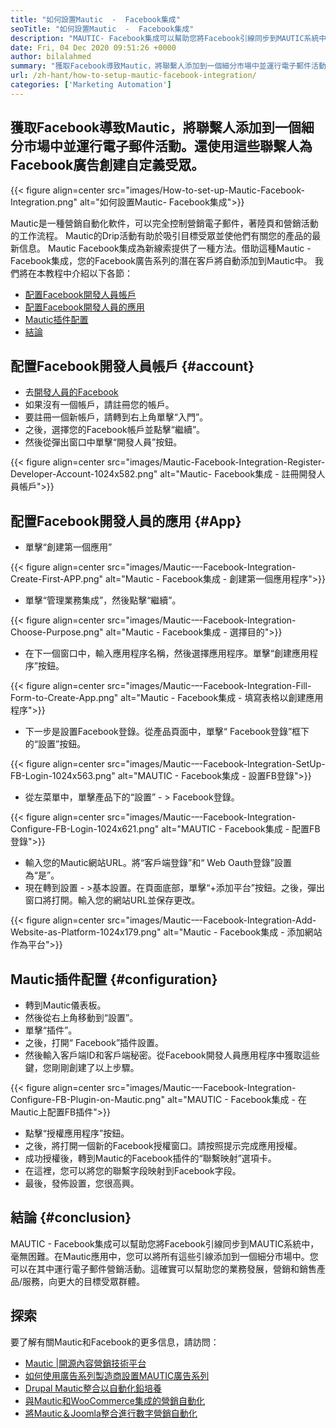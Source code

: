 ```yaml
---
title: "如何設置Mautic  -  Facebook集成" 
seoTitle: "如何設置Mautic  -  Facebook集成" 
description: "MAUTIC- Facebook集成可以幫助您將Facebook引線同步到MAUTIC系統中，而無需任何困難，然後將其用於營銷活動。" 
date: Fri, 04 Dec 2020 09:51:26 +0000
author: bilalahmed
summary: "獲取Facebook導致Mautic，將聯繫人添加到一個細分市場中並運行電子郵件活動。還使用這些聯繫人為Facebook廣告創建自定義受眾。" 
url: /zh-hant/how-to-setup-mautic-facebook-integration/
categories: ['Marketing Automation']
---
```


## 獲取Facebook導致Mautic，將聯繫人添加到一個細分市場中並運行電子郵件活動。還使用這些聯繫人為Facebook廣告創建自定義受眾。

{{< figure align=center src="images/How-to-set-up-Mautic-Facebook-Integration.png" alt="如何設置Mautic- Facebook集成">}}

Mautic是一種營銷自動化軟件，可以完全控制營銷電子郵件，著陸頁和營銷活動的工作流程。 Mautic的Drip活動有助於吸引目標受眾並使他們有關您的產品的最新信息。 Mautic Facebook集成為新線索提供了一種方法。借助這種Mautic  -  Facebook集成，您的Facebook廣告系列的潛在客戶將自動添加到Mautic中。
我們將在本教程中介紹以下各節：
  * [配置Facebook開發人員帳戶][1]
  * [配置Facebook開發人員的應用][2]
  * [Mautic插件配置][3]
  * [結論][4]

## 配置Facebook開發人員帳戶 {#account}
* 去[開發人員的Facebook][5]
* 如果沒有一個帳戶，請註冊您的帳戶。
* 要註冊一個新帳戶，請轉到右上角單擊“入門”。
* 之後，選擇您的Facebook帳戶並點擊“繼續”。
* 然後從彈出窗口中單擊“開發人員”按鈕。

{{< figure align=center src="images/Mautic-Facebook-Integration-Register-Developer-Account-1024x582.png" alt="Mautic- Facebook集成 - 註冊開發人員帳戶">}}


## 配置Facebook開發人員的應用 {#App}
* 單擊“創建第一個應用”

{{< figure align=center src="images/Mautic-–-Facebook-Integration-Create-First-APP.png" alt="Mautic  -  Facebook集成 - 創建第一個應用程序">}}

* 單擊“管理業務集成”，然後點擊“繼續”。

{{< figure align=center src="images/Mautic-–-Facebook-Integration-Choose-Purpose.png" alt="Mautic  -  Facebook集成 - 選擇目的">}}

* 在下一個窗口中，輸入應用程序名稱，然後選擇應用程序。單擊“創建應用程序”按鈕。

{{< figure align=center src="images/Mautic-–-Facebook-Integration-Fill-Form-to-Create-App.png" alt="Mautic  -  Facebook集成 - 填寫表格以創建應用程序">}}

* 下一步是設置Facebook登錄。從產品頁面中，單擊“ Facebook登錄”框下的“設置”按鈕。

{{< figure align=center src="images/Mautic-–-Facebook-Integration-SetUp-FB-Login-1024x563.png" alt="MAUTIC  -  Facebook集成 - 設置FB登錄">}}

* 從左菜單中，單擊產品下的“設置”  - > Facebook登錄。

{{< figure align=center src="images/Mautic-–-Facebook-Integration-Configure-FB-Login-1024x621.png" alt="MAUTIC  -  Facebook集成 - 配置FB登錄">}}

* 輸入您的Mautic網站URL。將“客戶端登錄”和“ Web Oauth登錄”設置為“是”。
* 現在轉到設置 - >基本設置。在頁面底部，單擊“+添加平台”按鈕。之後，彈出窗口將打開。輸入您的網站URL並保存更改。

{{< figure align=center src="images/Mautic-–-Facebook-Integration-Add-Website-as-Platform-1024x179.png" alt="Mautic  -  Facebook集成 - 添加網站作為平台">}}


## Mautic插件配置 {#configuration}
* 轉到Mautic儀表板。
* 然後從右上角移動到“設置”。
* 單擊“插件”。
* 之後，打開“ Facebook”插件設置。
* 然後輸入客戶端ID和客戶端秘密。從Facebook開發人員應用程序中獲取這些鍵，您剛剛創建了以上步驟。

{{< figure align=center src="images/Mautic-–-Facebook-Integration-Configure-FB-Plugin-on-Mautic.png" alt="MAUTIC  -  Facebook集成 - 在Mautic上配置FB插件">}}

* 點擊“授權應用程序”按鈕。
* 之後，將打開一個新的Facebook授權窗口。請按照提示完成應用授權。
* 成功授權後，轉到Mautic的Facebook插件的“聯繫映射”選項卡。
* 在這裡，您可以將您的聯繫字段映射到Facebook字段。
* 最後，發佈設置，您很高興。

## 結論 {#conclusion}
MAUTIC  -  Facebook集成可以幫助您將Facebook引線同步到MAUTIC系統中，毫無困難。在Mautic應用中，您可以將所有這些引線添加到一個細分市場中。您可以在其中運行電子郵件營銷活動。這確實可以幫助您的業務發展，營銷和銷售產品/服務，向更大的目標受眾群體。

## 探索
要了解有關Mautic和Facebook的更多信息，請訪問：
  * [Mautic |開源內容營銷技術平台][6]
  * [如何使用廣告系列製造商設置MAUTIC廣告系列][7]
  * [Drupal Mautic整合以自動化鉛培養][8]
  * [與Mautic和WooCommerce集成的營銷自動化][9]
  * [將Mautic＆Joomla整合進行數字營銷自動化][10]

  
[1]: #account
[2]: #app
[3]: #configuration
[4]: #conclusion
[5]: https://developers.facebook.com/docs/apps#register
[6]: https://products.containerize.com/marketing-automation/mautic
[7]: https://blog.containerize.com/marketing-automation/how-to-setup-marketing-campaigns-using-mautic-campaign-builder/
[8]: https://blog.containerize.com/content-management/drupal-tutorial-automate-lead-growth-with-drupal-mautic/
[9]: https://blog.containerize.com/blogging/marketing-automation-using-mautic-and-wordpress-woocommerce/
[10]: https://blog.containerize.com/content-management/integrate-mautic-with-joomla-for-marketing-automation/
